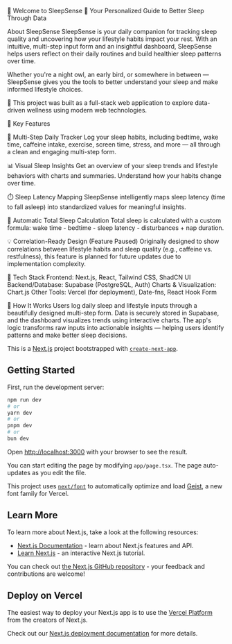 🌙 Welcome to SleepSense 🛌
Your Personalized Guide to Better Sleep Through Data

About SleepSense
SleepSense is your daily companion for tracking sleep quality and uncovering how your lifestyle habits impact your rest. With an intuitive, multi-step input form and an insightful dashboard, SleepSense helps users reflect on their daily routines and build healthier sleep patterns over time.

Whether you're a night owl, an early bird, or somewhere in between — SleepSense gives you the tools to better understand your sleep and make informed lifestyle choices.

🧠 This project was built as a full-stack web application to explore data-driven wellness using modern web technologies.

🔑 Key Features

📝 Multi-Step Daily Tracker
Log your sleep habits, including bedtime, wake time, caffeine intake, exercise, screen time, stress, and more — all through a clean and engaging multi-step form.

📊 Visual Sleep Insights
Get an overview of your sleep trends and lifestyle behaviors with charts and summaries. Understand how your habits change over time.

⏱️ Sleep Latency Mapping
SleepSense intelligently maps sleep latency (time to fall asleep) into standardized values for meaningful insights.

🧮 Automatic Total Sleep Calculation
Total sleep is calculated with a custom formula:
wake time - bedtime - sleep latency - disturbances + nap duration.

💡 Correlation-Ready Design (Feature Paused)
Originally designed to show correlations between lifestyle habits and sleep quality (e.g., caffeine vs. restfulness), this feature is planned for future updates due to implementation complexity.

🧰 Tech Stack
Frontend: Next.js, React, Tailwind CSS, ShadCN UI
Backend/Database: Supabase (PostgreSQL, Auth)
Charts & Visualization: Chart.js
Other Tools: Vercel (for deployment), Date-fns, React Hook Form

🚀 How It Works
Users log daily sleep and lifestyle inputs through a beautifully designed multi-step form. Data is securely stored in Supabase, and the dashboard visualizes trends using interactive charts. The app's logic transforms raw inputs into actionable insights — helping users identify patterns and make better sleep decisions.


This is a [Next.js](https://nextjs.org) project bootstrapped with [`create-next-app`](https://nextjs.org/docs/app/api-reference/cli/create-next-app).

## Getting Started

First, run the development server:

```bash
npm run dev
# or
yarn dev
# or
pnpm dev
# or
bun dev
```

Open [http://localhost:3000](http://localhost:3000) with your browser to see the result.

You can start editing the page by modifying `app/page.tsx`. The page auto-updates as you edit the file.

This project uses [`next/font`](https://nextjs.org/docs/app/building-your-application/optimizing/fonts) to automatically optimize and load [Geist](https://vercel.com/font), a new font family for Vercel.

## Learn More

To learn more about Next.js, take a look at the following resources:

- [Next.js Documentation](https://nextjs.org/docs) - learn about Next.js features and API.
- [Learn Next.js](https://nextjs.org/learn) - an interactive Next.js tutorial.

You can check out [the Next.js GitHub repository](https://github.com/vercel/next.js) - your feedback and contributions are welcome!

## Deploy on Vercel

The easiest way to deploy your Next.js app is to use the [Vercel Platform](https://vercel.com/new?utm_medium=default-template&filter=next.js&utm_source=create-next-app&utm_campaign=create-next-app-readme) from the creators of Next.js.

Check out our [Next.js deployment documentation](https://nextjs.org/docs/app/building-your-application/deploying) for more details.
